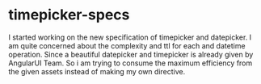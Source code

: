 # timepicker-specs
I started working on the new specification of timepicker and datepicker. I am quite concerned about the complexity and ttl for each and
datetime operation. Since a beautiful datepicker and timepicker is already given by AngularUI Team. So i am trying to
consume the maximum efficiency from the given assets instead of making my own directive. 
